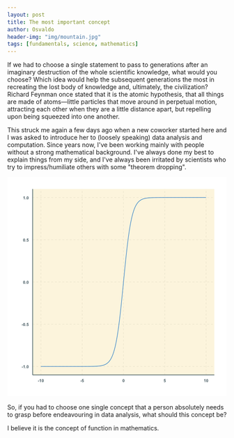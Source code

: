 ```yaml
---
layout: post
title: The most important concept
author: Osvaldo
header-img: "img/mountain.jpg"
tags: [fundamentals, science, mathematics]
---
```


If we had to choose a single statement to pass to generations after an
imaginary destruction of the whole scientific knowledge, what would you choose?
Which idea would help the subsequent generations the most in recreating the
lost body of knowledge and, ultimately, the civilization? Richard Feynman once
stated that it is the atomic hypothesis,
<quote>
that all things are made of atoms—little particles that move around in perpetual
motion, attracting each other when they are a little distance apart, but
repelling upon being squeezed into one another.
</quote>

This struck me again a few days ago when a new coworker started here and I was
asked to introduce her to (loosely speaking) data analysis and computation.
Since years now, I've been working mainly with people without a strong
mathematical background. I've always done my best to explain things
from my side, and I've always been irritated by scientists who try to
impress/humiliate others with some "theorem dropping".



![plot of chunk unnamed-chunk-1](/figure/source/2016-07-06-most-important-concept/unnamed-chunk-1-1.png)

So, if you had to choose one single concept that a person absolutely needs to
grasp before endeavouring in data analysis, what should this concept be?

I believe it is the concept of function in mathematics. 
